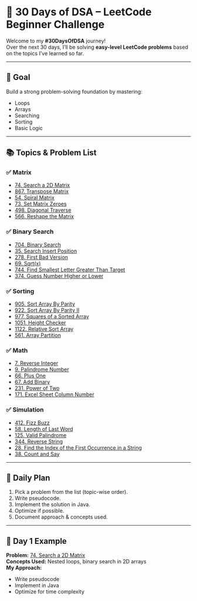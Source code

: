 # 🚀 30 Days of DSA – LeetCode Beginner Challenge

Welcome to my **#30DaysOfDSA** journey!  
Over the next 30 days, I’ll be solving **easy-level LeetCode problems** based on the topics I’ve learned so far.

---

## 🎯 Goal
Build a strong problem-solving foundation by mastering:
- Loops
- Arrays
- Searching
- Sorting
- Basic Logic

---

## 📚 Topics & Problem List

### ✅ Matrix
- [74. Search a 2D Matrix](https://leetcode.com/problems/search-a-2d-matrix/)
- [867. Transpose Matrix](https://leetcode.com/problems/transpose-matrix/)
- [54. Spiral Matrix](https://leetcode.com/problems/spiral-matrix/)
- [73. Set Matrix Zeroes](https://leetcode.com/problems/set-matrix-zeroes/)
- [498. Diagonal Traverse](https://leetcode.com/problems/diagonal-traverse/)
- [566. Reshape the Matrix](https://leetcode.com/problems/reshape-the-matrix/)

### ✅ Binary Search
- [704. Binary Search](https://leetcode.com/problems/binary-search/)
- [35. Search Insert Position](https://leetcode.com/problems/search-insert-position/)
- [278. First Bad Version](https://leetcode.com/problems/first-bad-version/)
- [69. Sqrt(x)](https://leetcode.com/problems/sqrtx/)
- [744. Find Smallest Letter Greater Than Target](https://leetcode.com/problems/find-smallest-letter-greater-than-target/)
- [374. Guess Number Higher or Lower](https://leetcode.com/problems/guess-number-higher-or-lower/)

### ✅ Sorting
- [905. Sort Array By Parity](https://leetcode.com/problems/sort-array-by-parity/)
- [922. Sort Array By Parity II](https://leetcode.com/problems/sort-array-by-parity-ii/)
- [977. Squares of a Sorted Array](https://leetcode.com/problems/squares-of-a-sorted-array/)
- [1051. Height Checker](https://leetcode.com/problems/height-checker/)
- [1122. Relative Sort Array](https://leetcode.com/problems/relative-sort-array/)
- [561. Array Partition](https://leetcode.com/problems/array-partition/)

### ✅ Math
- [7. Reverse Integer](https://leetcode.com/problems/reverse-integer/)
- [9. Palindrome Number](https://leetcode.com/problems/palindrome-number/)
- [66. Plus One](https://leetcode.com/problems/plus-one/)
- [67. Add Binary](https://leetcode.com/problems/add-binary/)
- [231. Power of Two](https://leetcode.com/problems/power-of-two/)
- [171. Excel Sheet Column Number](https://leetcode.com/problems/excel-sheet-column-number/)

### ✅ Simulation
- [412. Fizz Buzz](https://leetcode.com/problems/fizz-buzz/)
- [58. Length of Last Word](https://leetcode.com/problems/length-of-last-word/)
- [125. Valid Palindrome](https://leetcode.com/problems/valid-palindrome/)
- [344. Reverse String](https://leetcode.com/problems/reverse-string/)
- [28. Find the Index of the First Occurrence in a String](https://leetcode.com/problems/find-the-index-of-the-first-occurrence-in-a-string/)
- [38. Count and Say](https://leetcode.com/problems/count-and-say/)

---

## 📅 Daily Plan
1. Pick a problem from the list (topic-wise order).
2. Write pseudocode.
3. Implement the solution in Java.
4. Optimize if possible.
5. Document approach & concepts used.

---

## 📝 Day 1 Example
**Problem:** [74. Search a 2D Matrix](https://leetcode.com/problems/search-a-2d-matrix/)  
**Concepts Used:** Nested loops, binary search in 2D arrays  
**My Approach:**  
- Write pseudocode  
- Implement in Java  
- Optimize for time complexity  

